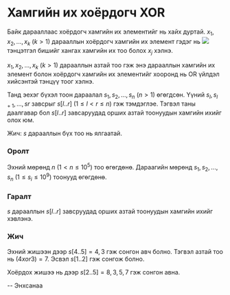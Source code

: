Хамгийн их хоёрдогч XOR
=======================

Байк дарааллаас хоёрдогч хамгийн их элементийг нь хайх дуртай.
$x_1, x_2, ..., x_k$ ($k > 1$) дарааллын хоёрдогч хамгийн их элемент гэдэг нь
![][1] тэнцэтгэл бишийг хангах хамгийн их тоо болох $x_j$ хэлнэ.

$x_1, x_2, ..., x_k$ ($k > 1$) дарааллын азтай тоо гэж энэ дарааллын хамгийн их
элемент болон хоёрдогч хамгийн их элементийг хооронд нь OR үйлдэл хийсэнтэй
тэнцүү тоог хэлнэ.

Танд эехэг бүхэл тоон дараалал $s_1, s_2, ..., s_n$ ($n > 1$) өгөгдсөн. Үүний
$s_l, s_{l + 1}, ..., sr$ завсрыг $s[l..r]$ ($1 ≤ l < r ≤ n$) гэж тэмдэглэе.
Тэгвэл таны даалгавар бол $s[l..r]$ завсаруудад орших азтай тоонуудын хамгийн
ихийг олох юм.

Жич: $s$ дарааллын бүх тоо нь ялгаатай.


### Оролт
Эхний мөрөнд $n$ ($1 < n ≤ 10^5$) тоо өгөгдөнө. Дараагийн мөрөнд
$s_1, s_2, ..., s_n$ ($1 ≤ s_i ≤ 10^9$) тоонууд өгөгдөнө.


### Гаралт
$s$ дарааллын $s[l..r]$ завсруудад орших азтай тоонуудын хамгийн ихийг хэвлэнэ.


### Жич
Эхний жишээн дээр $s[4..5] = {4, 3}$ гэж сонгон авч болно. Тэгвэл азтай тоо нь
$(4 xor 3) = 7$. Эсвэл $s[1..2]$ гэж сонгож болно.

Хоёрдох жишээ нь дээр $s[2..5] = {8, 3, 5, 7}$ гэж сонгон авна.

  [1]: http://espresso.codeforces.com/41e9a774451aa769280692592b29103e0a6ecf97.png

-- Энхсанаа
